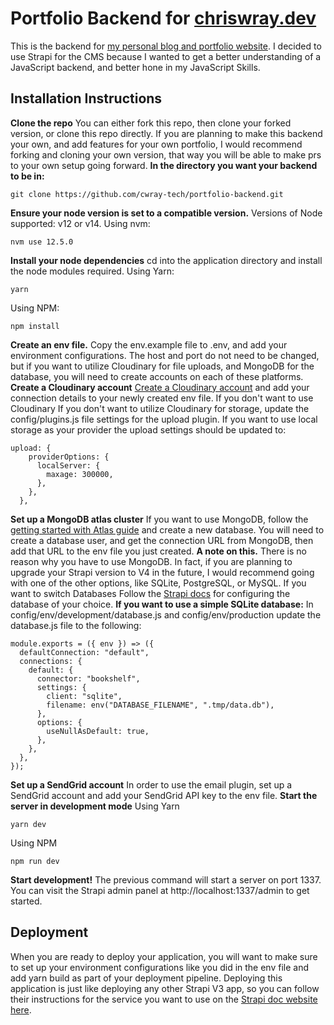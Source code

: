 # Portfolio Backend for [chriswray.dev](https://chriswray.dev)

This is the backend for [my personal blog and portfolio website](https://chriswray.dev). I decided to use Strapi for the CMS because I wanted to get a better understanding of a JavaScript backend, and better hone in my JavaScript Skills.

## Installation Instructions

**Clone the repo**
You can either fork this repo, then clone your forked version, or clone this repo directly. If you are planning to make this backend your own, and add features for your own portfolio, I would recommend forking and cloning your own version, that way you will be able to make prs to your own setup going forward.
**In the directory you want your backend to be in:**

    git clone https://github.com/cwray-tech/portfolio-backend.git

**Ensure your node version is set to a compatible version.**
Versions of Node supported: v12 or v14.
Using nvm:

    nvm use 12.5.0

**Install your node dependencies**
cd into the application directory and install the node modules required.
Using Yarn:

    yarn

Using NPM:

    npm install

**Create an env file.**
Copy the env.example file to .env, and add your environment configurations. The host and port do not need to be changed, but if you want to utilize Cloudinary for file uploads, and MongoDB for the database, you will need to create accounts on each of these platforms.
**Create a Cloudinary account**
[Create a Cloudinary account](https://cloudinary.com/invites/lpov9zyyucivvxsnalc5/tyjytr506ffjmhjfqfui) and add your connection details to your newly created env file.
If you don't want to use Cloudinary
If you don't want to utilize Cloudinary for storage, update the config/plugins.js file settings for the upload plugin.
If you want to use local storage as your provider the upload settings should be updated to:

    upload: {
        providerOptions: {
          localServer: {
            maxage: 300000,
          },
        },
      },

**Set up a MongoDB atlas cluster**
If you want to use MongoDB, follow the [getting started with Atlas guide](https://docs.atlas.mongodb.com/getting-started/?_ga=2.4563131.920976329.1643907102-735601706.1643758841&_gac=1.146756166.1643758841.Cj0KCQiA0eOPBhCGARIsAFIwTs76SnZs7BbvgidCHxu9fcxFSsj7MRSGdClsvvIRq1BXHWYC3rKDHMAaAt7uEALw_wcB#deploy-a-free-tier-cluster) and create a new database. You will need to create a database user, and get the connection URL from MongoDB, then add that URL to the env file you just created.
**A note on this.** There is no reason why you have to use MongoDB. In fact, if you are planning to upgrade your Strapi version to V4 in the future, I would recommend going with one of the other options, like SQLite, PostgreSQL, or MySQL.
If you want to switch Databases
Follow the [Strapi docs](https://docs-v3.strapi.io/developer-docs/latest/setup-deployment-guides/configurations.html#database) for configuring the database of your choice.
**If you want to use a simple SQLite database:**
In config/env/development/database.js and config/env/production update the database.js file to the following:

    module.exports = ({ env }) => ({
      defaultConnection: "default",
      connections: {
        default: {
          connector: "bookshelf",
          settings: {
            client: "sqlite",
            filename: env("DATABASE_FILENAME", ".tmp/data.db"),
          },
          options: {
            useNullAsDefault: true,
          },
        },
      },
    });

**Set up a SendGrid account**
In order to use the email plugin, set up a SendGrid account and add your SendGrid API key to the env file.
**Start the server in development mode**
Using Yarn

    yarn dev

Using NPM

    npm run dev

**Start development!**
The previous command will start a server on port 1337. You can visit the Strapi admin panel at http://localhost:1337/admin to get started.

## Deployment

When you are ready to deploy your application, you will want to make sure to set up your environment configurations like you did in the env file and add yarn build as part of your deployment pipeline. Deploying this application is just like deploying any other Strapi V3 app, so you can follow their instructions for the service you want to use on the [Strapi doc website here](https://docs-v3.strapi.io/developer-docs/latest/setup-deployment-guides/deployment.html).


